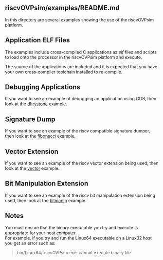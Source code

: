 riscvOVPsim/examples/README.md
---
In this directory are several examples showing the use of the riscvOVPsim platform.

Application ELF Files
---
The examples include cross-compiled C applications as _elf_ files and scripts to load onto the processor in the riscvOVPsim platform and execute.

The source of the applications are included and it is expected that you have your own cross-compiler toolchain installed to re-compile.

Debugging Applications
---
If you want to see an example of debugging an application using GDB, then look at the [dhrystone](dhrystone) example.

Signature Dump
---
If you want to see an example of the riscv compatible signature dumper, then look at the [fibonacci](fibonacci) example.

Vector Extension
---
If you want to see an example of the riscv vector extension being used, then look at the [vector](vector) example.

Bit Manipulation Extension
---
If you want to see an example of the riscv bit manipulation extension being used, then look at the [bitmanip](bitmanip) example.

Notes
---
You must ensure that the binary executable you try and execute is appropriate for your host computer.  
For example, if you try and run the Linux64 executable on a Linux32 host you get an error such as:

> bin/Linux64/riscvOVPsim.exe: cannot execute binary file


